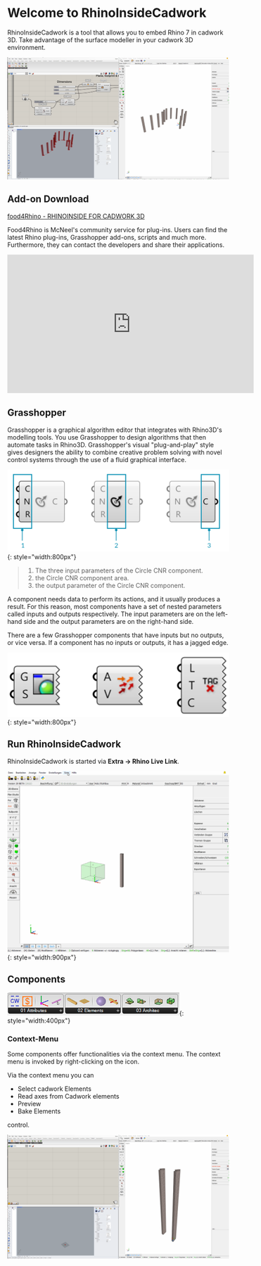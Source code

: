# Welcome to RhinoInsideCadwork

RhinoInsideCadwork is a tool that allows you to embed Rhino 7 in cadwork 3D. Take advantage of the surface modeller in your cadwork 3D environment. 

![Referenced GIF](img/beams_curve.gif "beams curve")

## Add-on Download

[food4Rhino - RHINOINSIDE FOR CADWORK 3D](https://www.food4rhino.com/en/app/rhinoinside-cadwork-3d?lang=de)

Food4Rhino is McNeel's community service for plug-ins. Users can find the latest Rhino plug-ins, Grasshopper add-ons, scripts and much more. Furthermore, they can contact the developers and share their applications.

<iframe width="560" height="315" src="https://www.youtube.com/embed/vBh1UHg6ZHQ" title="YouTube video player" frameborder="0" allow="accelerometer; autoplay; clipboard-write; encrypted-media; gyroscope; picture-in-picture" allowfullscreen></iframe>

## Grasshopper

Grasshopper is a graphical algorithm editor that integrates with Rhino3D's modelling tools. You use Grasshopper to design algorithms that then automate tasks in Rhino3D.
Grasshopper's visual "plug-and-play" style gives designers the ability to combine creative problem solving with novel control systems through the use of a fluid graphical interface.

![Backup Text](img/process.png "https://modelab.gitbooks.io/grasshopper-primer/content/1-foundations/1-2/2_grasshopper-component-parts.html"){: style="width:800px"}

> 1. The three input parameters of the Circle CNR component.
> 2. the Circle CNR component area.
> 3. the output parameter of the Circle CNR component.

A component needs data to perform its actions, and it usually produces a result. For this reason, most components have a set of nested parameters called inputs and outputs respectively. The input parameters are on the left-hand side and the output parameters are on the right-hand side.

There are a few Grasshopper components that have inputs but no outputs, or vice versa. If a component has no inputs or outputs, it has a jagged edge.

![Backup Text](img/components.png "https://modelab.gitbooks.io/grasshopper-primer/content/1-foundations/1-2/2_grasshopper-component-parts.html"){: style="width:800px"}

## Run RhinoInsideCadwork

RhinoInsideCadwork is started via **Extra -> Rhino Live Link**. 

![GIF](img/run.gif){: style="width:900px"}

## Components

![Backup Text](img/comps.png "BREP"){: style="width:400px"}

### Context-Menu

Some components offer functionalities via the context menu. The context menu is invoked by right-clicking on the icon. <br>

Via the context menu you can

* Select cadwork Elements
* Read axes from Cadwork elements
* Preview 
* Bake Elements <br>

control. 

![Referenced GIF](img/get_elements.gif "get cadwork elements")
